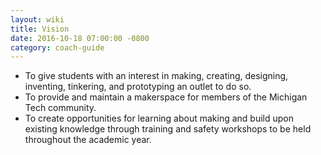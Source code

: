 ```yaml
---
layout: wiki
title: Vision
date: 2016-10-18 07:00:00 -0800
category: coach-guide
---
```


- To give students with an interest in making, creating, designing, inventing,
tinkering, and prototyping an outlet to do so.
- To provide and maintain a makerspace for members of the Michigan Tech community.
- To create opportunities for learning about making and build upon existing
knowledge through training and safety workshops to be held throughout the
academic year.
